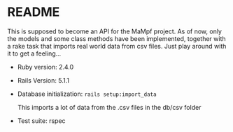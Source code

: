 # README

This is supposed to become an API for the MaMpf project.
As of now, only the models and some class methods have been implemented, together with a rake task that imports real world data from csv files. Just play around with it to get a feeling...

* Ruby version: 2.4.0
* Rails Version: 5.1.1

* Database initialization: 
    `rails setup:import_data`
  
  This imports a lot of data from the .csv files in the db/csv folder

* Test suite: rspec
